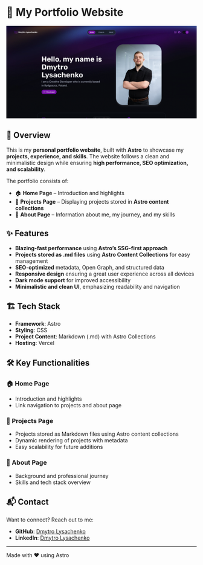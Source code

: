 # 🌟 My Portfolio Website

![Portfolio Screenshot](/public/preview.png) <!-- Replace with actual screenshot URL -->

## 🚀 Overview

This is my **personal portfolio website**, built with **Astro** to showcase my **projects, experience, and skills**. The website follows a clean and minimalistic design while ensuring **high performance, SEO optimization, and scalability**.

The portfolio consists of:

- 🏠 **Home Page** – Introduction and highlights
- 💼 **Projects Page** – Displaying projects stored in **Astro content collections**
- 👤 **About Page** – Information about me, my journey, and my skills

## ✨ Features

- **Blazing-fast performance** using **Astro’s SSG-first approach**
- **Projects stored as .md files** using **Astro Content Collections** for easy management
- **SEO-optimized** metadata, Open Graph, and structured data
- **Responsive design** ensuring a great user experience across all devices
- **Dark mode support** for improved accessibility
- **Minimalistic and clean UI**, emphasizing readability and navigation

## 🏗 Tech Stack

- **Framework**: Astro
- **Styling**: CSS
- **Project Content**: Markdown (.md) with Astro Collections
- **Hosting**: Vercel

## 🛠 Key Functionalities

### 🏠 Home Page

- Introduction and highlights
- Link navigation to projects and about page

### 💼 Projects Page

- Projects stored as Markdown files using Astro content collections
- Dynamic rendering of projects with metadata
- Easy scalability for future additions

### 👤 About Page

- Background and professional journey
- Skills and tech stack overview


## 📬 Contact

Want to connect? Reach out to me:

- **GitHub**: [Dmytro Lysachenko](https://github.com/DmytroLysachenko)
- **LinkedIn**: [Dmytro Lysachenko](https://www.linkedin.com/in/dmytro-lysachenko/)

---

Made with ❤️ using Astro
